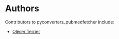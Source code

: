 # Authors

Contributors to pyconverters_pubmedfetcher include:

+ [Olivier Terrier](mailto:olivier.terrier@kairntech.com)
